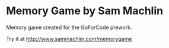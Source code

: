 # Memory Game by Sam Machlin
Memory game created for the GoForCode prework.

Try it at http://www.sammachlin.com/memorygame
